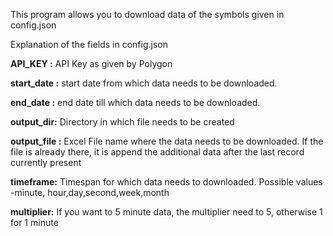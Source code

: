 This program allows you to download data of the symbols given in config.json

Explanation of the fields in config.json

**API_KEY :** API Key as given by Polygon

**start_date :** start date from which data needs to be downloaded.

**end_date :** end date till which data needs to be downloaded. 

**output_dir:** Directory in which file needs to be created

**output_file :** Excel File name where the data needs to be downloaded. If the file is already there, it is append the additional data after the last record currently present

**timeframe:** Timespan for which data needs to downloaded. Possible values -minute, hour,day,second,week,month

**multiplier:** If you want to 5 minute data, the multiplier need to 5, otherwise 1 for 1 minute
